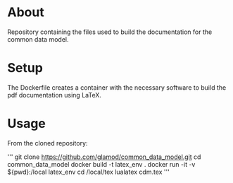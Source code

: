 # About

Repository containing the files used to build the documentation for the common data model.

# Setup

The Dockerfile creates a container with the necessary software to build the pdf documentation using LaTeX.

# Usage

From the cloned repository:

'''
git clone https://github.com/glamod/common_data_model.git
cd common_data_model
docker build -t latex_env .
docker run -it -v ${pwd}:/local latex_env
cd /local/tex
lualatex cdm.tex
''' 
